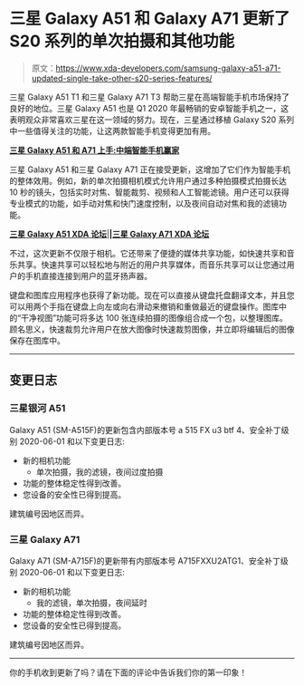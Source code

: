 # 三星 Galaxy A51 和 Galaxy A71 更新了 S20 系列的单次拍摄和其他功能

> 原文：<https://www.xda-developers.com/samsung-galaxy-a51-a71-updated-single-take-other-s20-series-features/>

三星 Galaxy A51 T1 和三星 Galaxy A71 T3 帮助三星在高端智能手机市场保持了良好的地位。三星 Galaxy A51 也是 Q1 2020 年最畅销的安卓智能手机之一，这表明观众非常喜欢三星在这一领域的努力。现在，三星通过移植 Galaxy S20 系列中一些值得关注的功能，让这两款智能手机变得更加有用。

**[三星 Galaxy A51 和 A71 上手:中端智能手机赢家](https://www.xda-developers.com/samsung-galaxy-a51-and-a71-hands-on-mid-range-smartphone-winners/)**

三星 Galaxy A51 和三星 Galaxy A71 正在接受更新，这增加了它们作为智能手机的整体效用。例如，新的单次拍摄相机模式允许用户通过多种拍摄模式拍摄长达 10 秒的镜头，包括实时对焦、智能裁剪、视频和人工智能滤镜。用户还可以获得专业模式的功能，如手动对焦和快门速度控制，以及夜间自动对焦和我的滤镜功能。

**[三星 Galaxy A51 XDA 论坛](https://forum.xda-developers.com/galaxy-a51)**|**|[三星 Galaxy A71 XDA 论坛](https://forum.xda-developers.com/galaxy-a71)**

不过，这次更新不仅限于相机。它还带来了便捷的媒体共享功能，如快速共享和音乐共享。快速共享可以轻松地与附近的用户共享媒体，而音乐共享可以让您通过用户的手机直接连接到用户的蓝牙扬声器。

键盘和图库应用程序也获得了新功能。现在可以直接从键盘托盘翻译文本，并且您可以用两个手指在键盘上向左或向右滑动来撤销和重做最近的键盘操作。图库中的“干净视图”功能可将多达 100 张连续拍摄的图像组合成一个包，以整理图库。顾名思义，快速裁剪允许用户在放大图像时快速裁剪图像，并立即将编辑后的图像保存在图库中。

* * *

## 变更日志

### 三星银河 A51

Galaxy A51 (SM-A515F)的更新包含内部版本号 a 515 FX u3 btf 4、安全补丁级别 2020-06-01 和以下变更日志:

*   新的相机功能
    *   单次拍摄，我的滤镜，夜间过度拍摄
*   功能的整体稳定性得到改善。
*   您设备的安全性已得到提高。

建筑编号因地区而异。

### 三星 Galaxy A71

Galaxy A71 (SM-A715F)的更新带有内部版本号 A715FXXU2ATG1、安全补丁级别 2020-06-01 和以下变更日志:

*   新的相机功能
    *   我的滤镜，单次拍摄，夜间延时
*   功能的整体稳定性得到改善。
*   您设备的安全性已得到提高。

建筑编号因地区而异。

* * *

你的手机收到更新了吗？请在下面的评论中告诉我们你的第一印象！